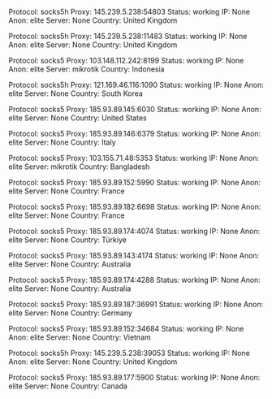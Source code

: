 Protocol: socks5h
Proxy: 145.239.5.238:54803
Status: working
IP: None
Anon: elite
Server: None
Country: United Kingdom

Protocol: socks5h
Proxy: 145.239.5.238:11483
Status: working
IP: None
Anon: elite
Server: None
Country: United Kingdom

Protocol: socks5
Proxy: 103.148.112.242:8199
Status: working
IP: None
Anon: elite
Server: mikrotik
Country: Indonesia

Protocol: socks5h
Proxy: 121.169.46.116:1090
Status: working
IP: None
Anon: elite
Server: None
Country: South Korea

Protocol: socks5
Proxy: 185.93.89.145:6030
Status: working
IP: None
Anon: elite
Server: None
Country: United States

Protocol: socks5
Proxy: 185.93.89.146:6379
Status: working
IP: None
Anon: elite
Server: None
Country: Italy

Protocol: socks5
Proxy: 103.155.71.48:5353
Status: working
IP: None
Anon: elite
Server: mikrotik
Country: Bangladesh

Protocol: socks5
Proxy: 185.93.89.152:5990
Status: working
IP: None
Anon: elite
Server: None
Country: France

Protocol: socks5
Proxy: 185.93.89.182:6698
Status: working
IP: None
Anon: elite
Server: None
Country: France

Protocol: socks5
Proxy: 185.93.89.174:4074
Status: working
IP: None
Anon: elite
Server: None
Country: Türkiye

Protocol: socks5
Proxy: 185.93.89.143:4174
Status: working
IP: None
Anon: elite
Server: None
Country: Australia

Protocol: socks5
Proxy: 185.93.89.174:4288
Status: working
IP: None
Anon: elite
Server: None
Country: Australia

Protocol: socks5
Proxy: 185.93.89.187:36991
Status: working
IP: None
Anon: elite
Server: None
Country: Germany

Protocol: socks5
Proxy: 185.93.89.152:34684
Status: working
IP: None
Anon: elite
Server: None
Country: Vietnam

Protocol: socks5h
Proxy: 145.239.5.238:39053
Status: working
IP: None
Anon: elite
Server: None
Country: United Kingdom

Protocol: socks5
Proxy: 185.93.89.177:5900
Status: working
IP: None
Anon: elite
Server: None
Country: Canada

